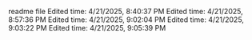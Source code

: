 readme file
Edited time: 4/21/2025, 8:40:37 PM
Edited time: 4/21/2025, 8:57:36 PM
Edited time: 4/21/2025, 9:02:04 PM
Edited time: 4/21/2025, 9:03:22 PM
Edited time: 4/21/2025, 9:05:39 PM
